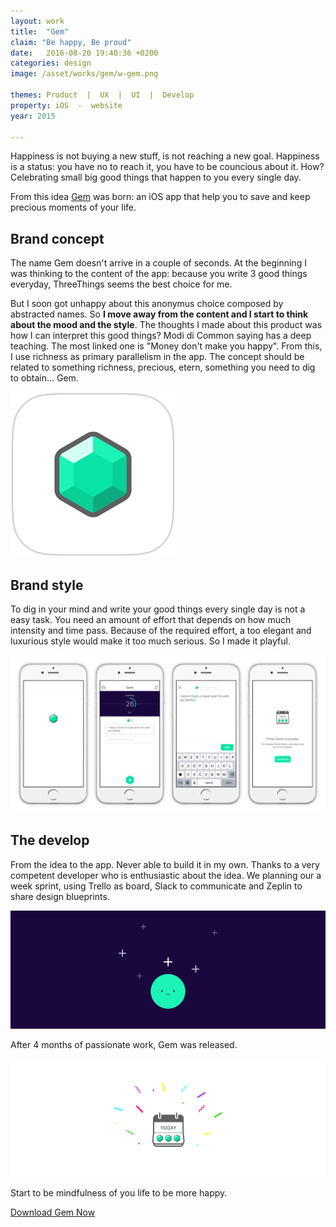 ```yaml
---
layout: work
title:  "Gem"
claim: "Be happy, Be proud"
date:   2016-08-20 19:40:36 +0200
categories: design
image: /asset/works/gem/w-gem.png

themes: Product  |  UX  |  UI  |  Develop
property: iOS  -  website
year: 2015

---
```


Happiness is not buying a new stuff, is not reaching a new goal. Happiness is a status: you have no to reach it, you have to be councious about it.
How? Celebrating small big good things that happen to you every single day.

From this idea [Gem](http://www.gem-app.com) was born: an iOS app that help you to save and keep precious moments of your life.

Brand concept
------------
The name Gem doesn't arrive in a couple of seconds. At the beginning I was thinking to the content of the app: because you write 3 good things everyday, ThreeThings seems the best choice for me.

But I soon got unhappy about this anonymus choice composed by abstracted names. So **I move away from the content and I start to think about the mood and the style**.
The thoughts I made about this product was how I can interpret this good things? Modi di Common saying has a deep teaching. The most linked one is "Money don't make you happy". From this, I use richness as primary parallelism in the app. The concept should be related to something richness, precious, etern, something you need to dig to obtain... Gem.

![Gem Pattern](/asset/works/gem/gem-icon.png)

Brand style
------------
To dig in your mind and write your good things every single day is not a easy task. You need an amount of effort that depends on how much intensity and time pass. Because of the required effort, a too elegant and luxurious style would make it too much serious.
So I made it playful.


![Gem](/asset/works/gem/gem.png)

The develop
------------
From the idea to the app. Never able to build it in my own.
Thanks to a very competent developer who is enthusiastic about the idea.
We planning our a week sprint, using Trello as board, Slack to communicate and Zeplin to share design blueprints.

![Gem Positive](/asset/works/gem/gem-positive.png)

After 4 months of passionate work, Gem was released.

![Gem Calendar](/asset/works/gem/gem-calendar.png)

Start to be mindfulness of you life to be more happy.

[Download Gem Now][gem-site]


[gem-site]: http://gem-app.com
